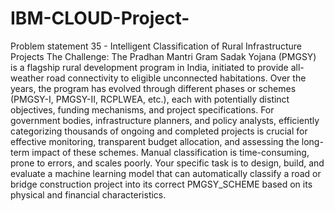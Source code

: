 # IBM-CLOUD-Project-
 Problem statement 35 - Intelligent Classification of Rural Infrastructure Projects
The Challenge:
The Pradhan Mantri Gram Sadak Yojana (PMGSY) is a flagship rural development 
program in India, initiated to provide all-weather road connectivity to eligible 
unconnected habitations. Over the years, the program has evolved through different 
phases or schemes (PMGSY-I, PMGSY-II, RCPLWEA, etc.), each with potentially 
distinct objectives, funding mechanisms, and project specifications.
For government bodies, infrastructure planners, and policy analysts, efficiently 
categorizing thousands of ongoing and completed projects is crucial for effective 
monitoring, transparent budget allocation, and assessing the long-term impact of these 
schemes. Manual classification is time-consuming, prone to errors, and scales poorly.
Your specific task is to design, build, and evaluate a machine learning model that can 
automatically classify a road or bridge construction project into its correct 
PMGSY_SCHEME based on its physical and financial characteristics.
